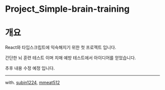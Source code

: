 # Project_Simple-brain-training

# 개요

React와 타입스크립트에 익숙해지기 위한 첫 프로젝트 입니다.

간단한 뇌 훈련 테스트 이며 치매 예방 테스트에서 아이디어를 얻었습니다.

추후 내용 수정 예정 입니다.

---

with. [subin1224](https://github.com/subin1224), [mmeat512](https://github.com/mmeat512)
